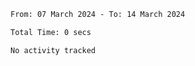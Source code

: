 <!--START_SECTION:waka-->

```txt
From: 07 March 2024 - To: 14 March 2024

Total Time: 0 secs

No activity tracked
```

<!--END_SECTION:waka-->
